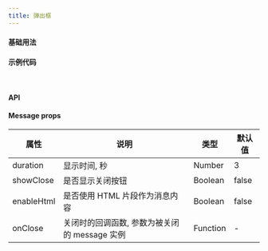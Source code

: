 ```yaml
---
title: 弹出框
---
```


#### 基础用法

<ClientOnly>
  <popover-demos></popover-demos>
</ClientOnly>


#### 示例代码
```html
  
```

#### API
#### Message props
属性| 说明 | 类型 | 默认值
---|---|---|---
duration | 显示时间, 秒 | Number | 3
showClose | 是否显示关闭按钮	 | Boolean | false
enableHtml | 是否使用 HTML 片段作为消息内容	 | Boolean | false
onClose | 关闭时的回调函数, 参数为被关闭的 message 实例	 | Function | -






